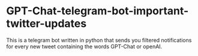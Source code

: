 # GPT-Chat-telegram-bot-important-twitter-updates
This is a telegram bot written in python that sends you filtered notifications for every new tweet containing the words  GPT-Chat  or  openAI.

